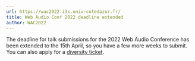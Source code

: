 ```yaml
---
url: https://wac2022.i3s.univ-cotedazur.fr/
title: Web Audio Conf 2022 deadline extended
author: WAC2022
---
```


The deadline for talk submissions for the 2022 Web Audio Conference has been extended to the 15th April, so you have a few more weeks to submit. You can also apply for a [diversity ticket](https://wac2022.i3s.univ-cotedazur.fr/node/24).
